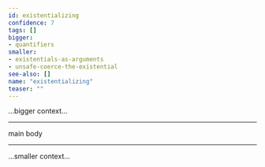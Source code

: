 ```yaml
---
id: existentializing
confidence: 7
tags: []
bigger:
- quantifiers
smaller:
- existentials-as-arguments
- unsafe-coerce-the-existential
see-also: []
name: "existentializing"
teaser: ""
---
```



...bigger context...

---

main body

---

...smaller context...
